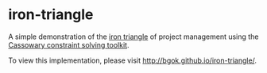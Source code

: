 iron-triangle
=============
A simple demonstration of the [iron triangle](http://en.wikipedia.org/wiki/Project_management_triangle)
of project management using the [Cassowary constraint solving toolkit](http://www.cs.washington.edu/research/constraints/cassowary/).

To view this implementation, please visit http://bgok.github.io/iron-triangle/.

